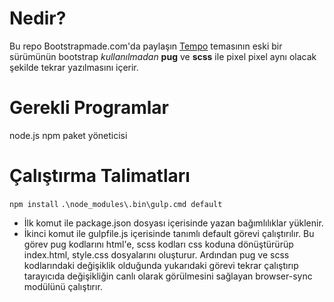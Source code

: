 # Nedir?
Bu repo Bootstrapmade.com'da paylaşın [Tempo](https://bootstrapmade.com/demo/Tempo/) temasının eski bir sürümünün bootstrap _kullanılmadan_ **pug** ve **scss** ile pixel pixel aynı olacak şekilde tekrar yazılmasını içerir.
# Gerekli Programlar
node.js
npm paket yöneticisi
# Çalıştırma Talimatları
`npm install`
`.\node_modules\.bin\gulp.cmd default`
* İlk komut ile package.json dosyası içerisinde yazan bağımlılıklar yüklenir.
* İkinci komut ile gulpfile.js içerisinde tanımlı default görevi çalıştırılır. Bu görev pug kodlarını html'e, scss kodları css koduna dönüştürürüp index.html, style.css dosyalarını oluşturur. Ardından pug ve scss kodlarındaki değişiklik olduğunda yukarıdaki görevi tekrar çalıştırıp tarayıcıda değişikliğin canlı olarak görülmesini sağlayan browser-sync modülünü çalıştırır.